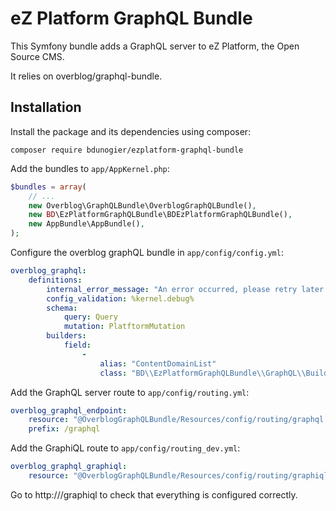 # eZ Platform GraphQL Bundle

This Symfony bundle adds a GraphQL server to eZ Platform, the Open Source CMS.

It relies on overblog/graphql-bundle.

## Installation

Install the package and its dependencies using composer:

```
composer require bdunogier/ezplatform-graphql-bundle
```

Add the bundles to `app/AppKernel.php`:

```php
$bundles = array(
    // ...
    new Overblog\GraphQLBundle\OverblogGraphQLBundle(),
    new BD\EzPlatformGraphQLBundle\BDEzPlatformGraphQLBundle(),
    new AppBundle\AppBundle(),
);
```

Configure the overblog graphQL bundle in `app/config/config.yml`:
```yaml
overblog_graphql:
    definitions:
        internal_error_message: "An error occurred, please retry later or contact us!"
        config_validation: %kernel.debug%
        schema:
            query: Query
            mutation: PlatftormMutation
        builders:
            field:
                -
                    alias: "ContentDomainList"
                    class: "BD\\EzPlatformGraphQLBundle\\GraphQL\\Builder\\DomainFieldBuilder"
```

Add the GraphQL server route to `app/config/routing.yml`:

```yaml
overblog_graphql_endpoint:
    resource: "@OverblogGraphQLBundle/Resources/config/routing/graphql.yml"
    prefix: /graphql
```

Add the GraphiQL route to `app/config/routing_dev.yml`:
```yaml
overblog_graphql_graphiql:
    resource: "@OverblogGraphQLBundle/Resources/config/routing/graphiql.yml"
```

Go to http://<yourhost>/graphiql to check that everything is configured correctly.
